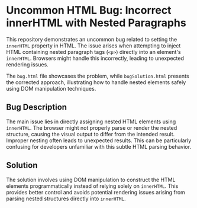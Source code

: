 # Uncommon HTML Bug: Incorrect innerHTML with Nested Paragraphs

This repository demonstrates an uncommon bug related to setting the `innerHTML` property in HTML.  The issue arises when attempting to inject HTML containing nested paragraph tags (`<p>`) directly into an element's `innerHTML`.  Browsers might handle this incorrectly, leading to unexpected rendering issues.

The `bug.html` file showcases the problem, while `bugSolution.html` presents the corrected approach, illustrating how to handle nested elements safely using DOM manipulation techniques.

## Bug Description

The main issue lies in directly assigning nested HTML elements using `innerHTML`. The browser might not properly parse or render the nested structure, causing the visual output to differ from the intended result.  Improper nesting often leads to unexpected results.  This can be particularly confusing for developers unfamiliar with this subtle HTML parsing behavior.

## Solution

The solution involves using DOM manipulation to construct the HTML elements programmatically instead of relying solely on `innerHTML`. This provides better control and avoids potential rendering issues arising from parsing nested structures directly into `innerHTML`.